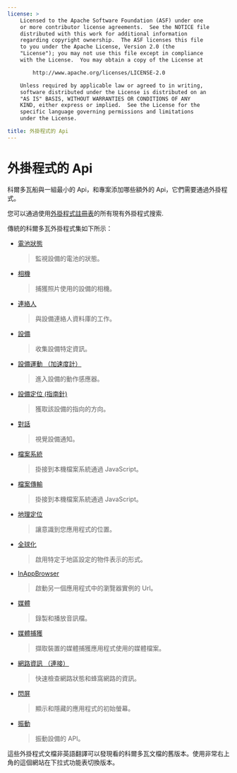 ```yaml
---
license: >
    Licensed to the Apache Software Foundation (ASF) under one
    or more contributor license agreements.  See the NOTICE file
    distributed with this work for additional information
    regarding copyright ownership.  The ASF licenses this file
    to you under the Apache License, Version 2.0 (the
    "License"); you may not use this file except in compliance
    with the License.  You may obtain a copy of the License at

        http://www.apache.org/licenses/LICENSE-2.0

    Unless required by applicable law or agreed to in writing,
    software distributed under the License is distributed on an
    "AS IS" BASIS, WITHOUT WARRANTIES OR CONDITIONS OF ANY
    KIND, either express or implied.  See the License for the
    specific language governing permissions and limitations
    under the License.

title: 外掛程式的 Api
---
```


# 外掛程式的 Api

科爾多瓦船與一組最小的 Api，和專案添加哪些額外的 Api，它們需要通過外掛程式。

您可以通過使用[外掛程式註冊表][1]的所有現有外掛程式搜索.

 [1]: http://plugins.cordova.io/

傳統的科爾多瓦外掛程式集如下所示：

*   [電池狀態][2]
    
    > 監視設備的電池的狀態。

*   [相機][3]
    
    > 捕獲照片使用的設備的相機。

*   [連絡人][4]
    
    > 與設備連絡人資料庫的工作。

*   [設備][5]
    
    > 收集設備特定資訊。

*   [設備運動 （加速度計）][6]
    
    > 進入設備的動作感應器。

*   [設備定位 (指南針)][7]
    
    > 獲取該設備的指向的方向。

*   [對話][8]
    
    > 視覺設備通知。

*   [檔案系統][9]
    
    > 掛接到本機檔案系統通過 JavaScript。

*   [檔案傳輸][10]
    
    > 掛接到本機檔案系統通過 JavaScript。

*   [地理定位][11]
    
    > 讓意識到您應用程式的位置。

*   [全球化][12]
    
    > 啟用特定于地區設定的物件表示的形式。

*   [InAppBrowser][13]
    
    > 啟動另一個應用程式中的瀏覽器實例的 Url。

*   [媒體][14]
    
    > 錄製和播放音訊檔。

*   [媒體捕獲][15]
    
    > 擷取裝置的媒體捕獲應用程式使用的媒體檔案。

*   [網路資訊 （連接）][16]
    
    > 快速檢查網路狀態和蜂窩網路的資訊。

*   [閃屏][17]
    
    > 顯示和隱藏的應用程式的初始螢幕。

*   [振動][18]
    
    > 振動設備的 API。

 [2]: https://github.com/apache/cordova-plugin-battery-status/blob/master/doc/index.md
 [3]: https://github.com/apache/cordova-plugin-camera/blob/master/doc/index.md
 [4]: https://github.com/apache/cordova-plugin-contacts/blob/master/doc/index.md
 [5]: https://github.com/apache/cordova-plugin-device/blob/master/doc/index.md
 [6]: https://github.com/apache/cordova-plugin-device-motion/blob/master/doc/index.md
 [7]: https://github.com/apache/cordova-plugin-device-orientation/blob/master/doc/index.md
 [8]: https://github.com/apache/cordova-plugin-dialogs/blob/master/doc/index.md
 [9]: https://github.com/apache/cordova-plugin-file/blob/master/doc/index.md
 [10]: https://github.com/apache/cordova-plugin-file-transfer/blob/master/doc/index.md
 [11]: https://github.com/apache/cordova-plugin-geolocation/blob/master/doc/index.md
 [12]: https://github.com/apache/cordova-plugin-globalization/blob/master/doc/index.md
 [13]: https://github.com/apache/cordova-plugin-inappbrowser/blob/master/doc/index.md
 [14]: https://github.com/apache/cordova-plugin-media/blob/master/doc/index.md
 [15]: https://github.com/apache/cordova-plugin-media-capture/blob/master/doc/index.md
 [16]: https://github.com/apache/cordova-plugin-network-information/blob/master/doc/index.md
 [17]: https://github.com/apache/cordova-plugin-splashscreen/blob/master/doc/index.md
 [18]: https://github.com/apache/cordova-plugin-vibration/blob/master/doc/index.md

這些外掛程式文檔非英語翻譯可以發現看的科爾多瓦文檔的舊版本。使用非常右上角的這個網站在下拉式功能表切換版本。
